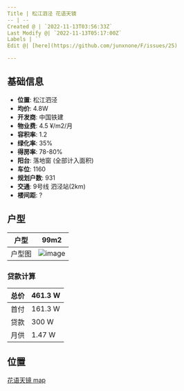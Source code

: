```yaml
---
Title | 松江泗泾 花语天镜
-- | --
Created @ | `2022-11-13T03:56:33Z`
Last Modify @| `2022-11-13T05:17:00Z`
Labels | ``
Edit @| [here](https://github.com/junxnone/F/issues/25)

---
```

## 基础信息
- **位置**: 松江泗泾
- **均价**: 4.8W
- **开发商**: 中国铁建
- **物业费**: 4.5 ¥/m2/月
- **容积率**: 1.2
- **绿化率**: 35%
- **得房率**: 78-80%
- **阳台**: 落地窗 (全部计入面积)
- **车位**: 1160
- **规划户数**: 931
- **交通**: 9号线 泗泾站(2km)
- **楼间距**: ?

## 户型

户型 | 99m2
-- | --
户型图 | ![image](https://user-images.githubusercontent.com/2216970/201506604-a1b42e12-ebaa-425a-ad5b-18f32ffabc23.png)

### 贷款计算

总价 | 461.3 W
-- | --
首付 | 161.3 W
贷款 | 300 W
月供 | 1.47 W

## 位置

[花语天镜 map](https://junxnone.github.io/fmap/hytj ':include :type=iframe width=100% height=1200px')

